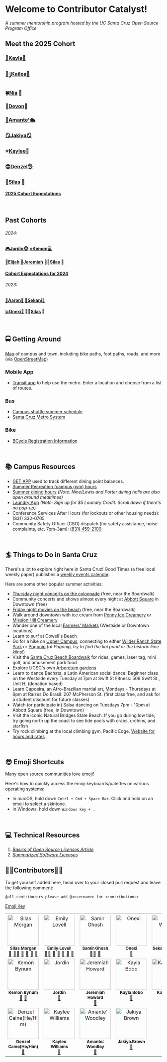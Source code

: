 # Welcome to Contributor Catalyst!
*A summer mentorship program hosted by the UC Santa Cruz Open Source Program Office*


## Meet the 2025 Cohort
### **[🧸Kayla🌸](https://github.com/kaybcodes)**
### **[🎀༘Kailea💋](https://github.com/kailealee)**
### **🍀[Nia](https://github.com/npNSU) 🔰**
### **📸[Devon](https://github.com/devon3583)🐆**
### **[🐜Amante'🛳️](https://github.com/awood0727)**
### **[🪞Jakiya🪞](https://github.com/jakbrownbytes)** 
### **⭐️[Kaylee](https://github.com/purpleskates123)🎨**
### **[😎Denzel👌](https://github.com/dcaine125)**
### **🎸[Silas](https://github.com/SilasVM) 📸**
#### [2025 Cohort Expectations](https://github.com/emmet0r/contributor-catalyst/blob/main/2025-Exepctations.md)

</br>

## Past Cohorts
###### 2024:
#### **[🎮Jordin🐵](https://github.com/Jordin221)** **[⭐️Kemon💻](https://github.com/klbynum)**
#### **[🐐Elijah](https://github.com/Wavyeli32/)** **[🎺Jeremiah](https://github.com/JeremiahAHoward)** **🕴🏾[Silas](https://github.com/SilasVM) 📸**
#### **[Cohort Expectations for 2024](https://github.com/emmet0r/contributor-catalyst/blob/main/2024-expectations.md)**
###### 2023: 
#### **[🐐Aaron🧩](https://github.com/thatguyseven/)** **[🥽Sekani🎨](https://github.com/snwarner22)**
#### **[💥Onexi🌴](https://github.com/OnexiMedina)**   **🕴🏾[Silas](https://github.com/SilasVM) 📸**

</br>

## 🚍 Getting Around 
[Map](https://www.openstreetmap.org/#map=15/36.9895/-122.0574) of campus and town, including bike paths, foot paths, roads, and more (via [OpenStreetMap](https://github.com/openstreetmap/))
### Mobile App
- [Transit app](https://transitapp.com) to help use the metro. Enter a location and choose from a list of routes.
### Bus 
- [Campus shuttle summer schedule](https://taps.ucsc.edu/pdf/campus-transit-schedule-8.5x11-summer-2023.pdf)
- [Santa Cruz Metro System](https://scmtd.com/en/routes/schedule/map)
### Bike 
- [BCycle Registration Information](https://taps.ucsc.edu/bike-programs/bike-share.html)

</br>

## 📚 Campus Resources
- [GET APP](https://dining.ucsc.edu/get/) used to track different dining point balances.
- [Summer Recreation (campus gym) hours](https://recreation.ucsc.edu/facilities/index.html)
- [Summer dining hours](https://dining.ucsc.edu/summer/) _(Note: Nine/Lewis and Porter dining halls are also open around mealtimes)_
- [Laundry App](https://mycscgo.com/laundry) _(Note: Sign up for $5 Laundry Credit. Scroll down if there's no pop-up)_
- Conference Services After Hours (for lockouts or other housing needs): (831) 332-0705
- Community Safety Officer (CSO) dispatch (for safety assistance, noise complaints, etc. 7pm-3am): [(831) 459-2100](tel:18314592100)

</br>

## 🏄 Things to Do in Santa Cruz
There's a lot to explore right here in Santa Cruz! Good Times (a free local weekly paper) publishes a [weekly events calendar](https://www.goodtimes.sc/things-to-do-santa-cruz/).

Here are some other popular summer activities:
- [Thursday night concerts on the colonnade](https://beachboardwalk.com/live-music-on-the-colonnade/) (free, near the Boardwalk)
- Community concerts and shows almost every night at [Abbott Square](https://www.abbottsquaremarket.com/events) in Downtown (free)
- [Friday night movies on the beach](https://beachboardwalk.com/movies/) (free, near the Boardwalk)
- Walk around downtown with ice cream from [Penny Ice Creamery](https://www.thepennyicecreamery.com) or [Mission Hill Creamery](https://www.missionhillcreamery.com)
- Wander one of the local [Farmers' Markets](https://santacruzfarmersmarket.org) (Westside or Downtown locations)
- Learn to surf at Cowell's Beach
- Go for a hike on [Upper Campus](https://maps.ucsc.edu/printable-maps/UCSC_upper_campus_map.pdf), connecting to either [Wilder Ranch State Park](https://www.parks.ca.gov/pages/549/files/WilderRanchSPWebLayout2017.pdf) or [Pogonip](https://www.cityofsantacruz.com/home/showpublisheddocument/42506/635600233927270000) (_at Pogonip, try to find the koi pond or the historic lime kilns!_)
- Visit the [Santa Cruz Beach Boardwalk](https://beachboardwalk.com) for rides, games, laser tag, mini golf, and amusement park food
- Explore UCSC's own [Arboretum gardens](https://arboretum.ucsc.edu/visit/admission-and-hours/index.html)
- Learn to dance Bachata, a Latin American social dance! Beginner class on the Westside every Tuesday at 7pm at Swift St Fitness: 509 Swift St., Unit H, (donation based)
- Learn Capoeira, an Afro-Brazilian martial art,  Mondays - Thursdays at 6pm at Raizes Do Brasil: 207 McPherson St. (first class free, and ask for a student discount for future classes)
- Watch (or participate in) Salsa dancing on Tuesdays 7pm - 10pm at Abbott Square (free, in Downtown)
- Visit the iconic Natural Bridges State Beach. If you go during low tide, try going north up the coast to see tide pools with crabs, urchins, and starfish
- Try rock climbing at the local climbing gym, Pacific Edge. [Website for hours and rates](https://pacificedgeclimbinggym.com/)

</br>

## 😎 Emoji Shortcuts
Many open source communities love emoji! 

Here's how to quickly access the emoji keyboards/palettes on various operating systems:
- In macOS, hold down <code>Cntrl + Cmd + Space Bar</code>. Click and hold on an emoji to select a skintone.
- In Windows, hold down <code>Windows key + .</code>

</br>

## 💻 Technical Resources
1. *[Basics of Open Source Licenses Article](https://medium.com/nationwide-technology/a-short-guide-to-open-source-licenses-cf5b1c329edd)*
2. *[Summarized Software Licenses](https://tldrlegal.com/)*

## 👩‍🚀Contributors👨‍🚀
To get yourself added here, head over to your closed pull request and leave the following comment:
```plaintext
@all-contributors please add @<username> for <contributions>
```
[Emoji Key](https://github.com/all-contributors/all-contributors/blob/master/docs/emoji-key.md)  


<!-- ALL-CONTRIBUTORS-LIST:START - Do not remove or modify this section -->
<!-- prettier-ignore-start -->
<!-- markdownlint-disable -->
<table>
  <tbody>
    <tr>
      <td align="center" valign="top" width="14.28%"><a href="https://github.com/SilasVM"><img src="https://avatars.githubusercontent.com/u/124199231?v=4?s=100" width="100px;" alt="Silas Morgan"/><br /><sub><b>Silas Morgan</b></sub></a><br /><a href="#doc-SilasVM" title="Documentation">📖</a> <a href="#mentoring-SilasVM" title="Mentoring">🧑‍🏫</a> <a href="#ideas-SilasVM" title="Ideas, Planning, & Feedback">🤔</a> <a href="#maintenance-SilasVM" title="Maintenance">🚧</a> <a href="#talk-SilasVM" title="Talks">📢</a> <a href="#review-SilasVM" title="Reviewed Pull Requests">👀</a></td>
      <td align="center" valign="top" width="14.28%"><a href="http://users.soe.ucsc.edu/~emme/"><img src="https://avatars.githubusercontent.com/u/279967?v=4?s=100" width="100px;" alt="Emily Lovell"/><br /><sub><b>Emily Lovell</b></sub></a><br /><a href="#mentoring-emmet0r" title="Mentoring">🧑‍🏫</a> <a href="#maintenance-emmet0r" title="Maintenance">🚧</a> <a href="#ideas-emmet0r" title="Ideas, Planning, & Feedback">🤔</a> <a href="#talk-emmet0r" title="Talks">📢</a> <a href="#review-emmet0r" title="Reviewed Pull Requests">👀</a> <a href="#doc-emmet0r" title="Documentation">📖</a></td>
      <td align="center" valign="top" width="14.28%"><a href="http://samir.tech"><img src="https://avatars.githubusercontent.com/u/22751315?v=4?s=100" width="100px;" alt="Samir Ghosh"/><br /><sub><b>Samir Ghosh</b></sub></a><br /><a href="#mentoring-smrghsh" title="Mentoring">🧑‍🏫</a> <a href="#doc-smrghsh" title="Documentation">📖</a></td>
      <td align="center" valign="top" width="14.28%"><a href="https://github.com/OnexiMedina"><img src="https://avatars.githubusercontent.com/u/112675769?v=4?s=100" width="100px;" alt="Onexi"/><br /><sub><b>Onexi</b></sub></a><br /><a href="#doc-OnexiMedina" title="Documentation">📖</a></td>
      <td align="center" valign="top" width="14.28%"><a href="https://github.com/snwarner22"><img src="https://avatars.githubusercontent.com/u/137221902?v=4?s=100" width="100px;" alt="Sekani Warner"/><br /><sub><b>Sekani Warner</b></sub></a><br /><a href="#doc-snwarner22" title="Documentation">📖</a></td>
      <td align="center" valign="top" width="14.28%"><a href="https://github.com/thatguyseven"><img src="https://avatars.githubusercontent.com/u/137221692?v=4?s=100" width="100px;" alt="Aaron Ni"/><br /><sub><b>Aaron Ni</b></sub></a><br /><a href="#doc-thatguyseven" title="Documentation">📖</a></td>
      <td align="center" valign="top" width="14.28%"><a href="https://github.com/Wavyeli32"><img src="https://avatars.githubusercontent.com/u/145284361?v=4?s=100" width="100px;" alt="Elijah Everett"/><br /><sub><b>Elijah Everett</b></sub></a><br /><a href="#doc-Wavyeli32" title="Documentation">📖</a></td>
    </tr>
    <tr>
      <td align="center" valign="top" width="14.28%"><a href="https://github.com/klbynum"><img src="https://avatars.githubusercontent.com/u/119598875?v=4?s=100" width="100px;" alt="Kemon Bynum"/><br /><sub><b>Kemon Bynum</b></sub></a><br /><a href="#doc-klbynum" title="Documentation">📖</a> <a href="#ideas-klbynum" title="Ideas, Planning, & Feedback">🤔</a></td>
      <td align="center" valign="top" width="14.28%"><a href="https://github.com/Jordin221"><img src="https://avatars.githubusercontent.com/u/173185647?v=4?s=100" width="100px;" alt="Jordin"/><br /><sub><b>Jordin</b></sub></a><br /><a href="#doc-Jordin221" title="Documentation">📖</a></td>
      <td align="center" valign="top" width="14.28%"><a href="https://github.com/JeremiahAHoward"><img src="https://avatars.githubusercontent.com/u/173306185?v=4?s=100" width="100px;" alt="Jeremiah Howard"/><br /><sub><b>Jeremiah Howard</b></sub></a><br /><a href="#doc-JeremiahAHoward" title="Documentation">📖</a></td>
      <td align="center" valign="top" width="14.28%"><a href="https://github.com/kaybcodes"><img src="https://avatars.githubusercontent.com/u/216741807?v=4?s=100" width="100px;" alt="Kayla Bobo"/><br /><sub><b>Kayla Bobo</b></sub></a><br /><a href="#doc-kaybcodes" title="Documentation">📖</a></td>
      <td align="center" valign="top" width="14.28%"><a href="https://github.com/kailealee"><img src="https://avatars.githubusercontent.com/u/216598901?v=4?s=100" width="100px;" alt="Kailea Lee"/><br /><sub><b>Kailea Lee</b></sub></a><br /><a href="#doc-kailealee" title="Documentation">📖</a></td>
      <td align="center" valign="top" width="14.28%"><a href="https://github.com/npNSU"><img src="https://avatars.githubusercontent.com/u/179620963?v=4?s=100" width="100px;" alt="Nia Perez"/><br /><sub><b>Nia Perez</b></sub></a><br /><a href="#doc-npNSU" title="Documentation">📖</a></td>
      <td align="center" valign="top" width="14.28%"><a href="https://github.com/devon3583"><img src="https://avatars.githubusercontent.com/u/154306718?v=4?s=100" width="100px;" alt="Devon Bobo"/><br /><sub><b>Devon Bobo</b></sub></a><br /><a href="#doc-devon3583" title="Documentation">📖</a></td>
    </tr>
    <tr>
      <td align="center" valign="top" width="14.28%"><a href="https://github.com/dcaine125"><img src="https://avatars.githubusercontent.com/u/179405193?v=4?s=100" width="100px;" alt="Denzel Caine(He/Him)"/><br /><sub><b>Denzel Caine(He/Him)</b></sub></a><br /><a href="#doc-dcaine125" title="Documentation">📖</a></td>
      <td align="center" valign="top" width="14.28%"><a href="https://github.com/purpleskates123"><img src="https://avatars.githubusercontent.com/u/216603447?v=4?s=100" width="100px;" alt="Kaylee Williams"/><br /><sub><b>Kaylee Williams</b></sub></a><br /><a href="#doc-purpleskates123" title="Documentation">📖</a></td>
      <td align="center" valign="top" width="14.28%"><a href="https://github.com/awood0727"><img src="https://avatars.githubusercontent.com/u/216573369?v=4?s=100" width="100px;" alt="Amante' Woodley"/><br /><sub><b>Amante' Woodley</b></sub></a><br /><a href="#doc-awood0727" title="Documentation">📖</a></td>
      <td align="center" valign="top" width="14.28%"><a href="https://github.com/jakbrownbytes"><img src="https://avatars.githubusercontent.com/u/216607786?v=4?s=100" width="100px;" alt="Jakiya Brown"/><br /><sub><b>Jakiya Brown</b></sub></a><br /><a href="#doc-jakbrownbytes" title="Documentation">📖</a></td>
    </tr>
  </tbody>
</table>

<!-- markdownlint-restore -->
<!-- prettier-ignore-end -->

<!-- ALL-CONTRIBUTORS-LIST:END -->

